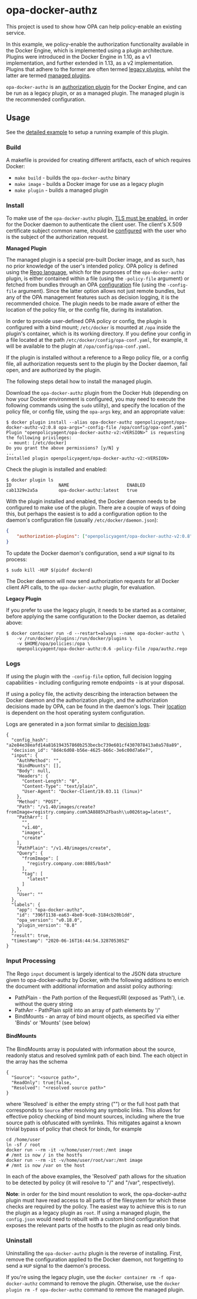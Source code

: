 # opa-docker-authz

This project is used to show how OPA can help policy-enable an existing service.

In this example, we policy-enable the authorization functionality available in the Docker Engine, which is implemented using a plugin architecture. Plugins were introduced in the Docker Engine in 1.10, as a v1 implementation, and further extended in 1.13, as a v2 implementation. Plugins that adhere to the former are often termed [legacy plugins](https://docs.docker.com/engine/extend/legacy_plugins/), whilst the latter are termed [managed plugins](https://docs.docker.com/engine/extend/).

`opa-docker-authz` is an [authorization plugin](https://docs.docker.com/engine/extend/plugins_authorization/) for the Docker Engine, and can be run as a legacy plugin, or as a managed plugin. The managed plugin is the recommended configuration.

## Usage

See the [detailed example](http://www.openpolicyagent.org/docs/docker-authorization.html) to setup a running example of this plugin.

### Build

A makefile is provided for creating different artifacts, each of which requires Docker:

- `make build` - builds the `opa-docker-authz` binary
- `make image` - builds a Docker image for use as a legacy plugin
- `make plugin` - builds a managed plugin

### Install

To make use of the `opa-docker-authz` plugin, [TLS must be enabled](https://docs.docker.com/engine/security/https/), in order for the Docker daemon to authenticate the client user. The client's X.509 certificate subject common name, should be [configured](https://docs.docker.com/engine/extend/plugins_authorization/#default-user-authorization-mechanism) with the user who is the subject of the authorization request.

**Managed Plugin**

The managed plugin is a special pre-built Docker image, and as such, has no prior knowledge of the user's intended policy. OPA policy is defined using the [Rego language](https://www.openpolicyagent.org/docs/language-reference.html), which for the purposes of the `opa-docker-authz` plugin, is either contained within a file (using the `-policy-file` argument) or fetched from bundles through an OPA [configuration](https://www.openpolicyagent.org/docs/latest/configuration/) file (using the `-config-file` argument). Since the latter option allows not just remote bundles, but any of the OPA management features such as decision logging, it is the recommended choice. The plugin needs to be made aware of either the location of the policy file, or the config file, during its installation.

In order to provide user-defined OPA policy or config, the plugin is configured with a bind mount; `/etc/docker` is mounted at `/opa` inside the plugin's container, which is its working directory. If you define your config in a file located at the path `/etc/docker/config/opa-conf.yaml`, for example, it will be available to the plugin at `/opa/config/opa-conf.yaml`.

If the plugin is installed without a reference to a Rego policy file, or a config file, all authorization requests sent to the plugin by the Docker daemon, fail open, and are authorized by the plugin.

The following steps detail how to install the managed plugin.

Download the `opa-docker-authz` plugin from the Docker Hub (depending on how your Docker environment is configured, you may need to execute the following commands using the `sudo` utility), and specify the location of the policy file, or config file, using the `opa-args` key, and an appropriate value:

```
$ docker plugin install --alias opa-docker-authz openpolicyagent/opa-docker-authz-v2:0.8 opa-args="-config-file /opa/config/opa-conf.yaml"
Plugin "openpolicyagent/opa-docker-authz-v2:<VERSION>" is requesting the following privileges:
 - mount: [/etc/docker]
Do you grant the above permissions? [y/N] y
...
Installed plugin openpolicyagent/opa-docker-authz-v2:<VERSION>
```

Check the plugin is installed and enabled:

```
$ docker plugin ls
ID                  NAME                      ENABLED
cab1329e2a5a        opa-docker-authz:latest   true
```

With the plugin installed and enabled, the Docker daemon needs to be configured to make use of the plugin. There are a couple of ways of doing this, but perhaps the easiest is to add a configuration option to the daemon's configuration file (usually `/etc/docker/daemon.json`):

```json
{
    "authorization-plugins": ["openpolicyagent/opa-docker-authz-v2:0.8"]
}
```

To update the Docker daemon's configuration, send a `HUP` signal to its process:

```
$ sudo kill -HUP $(pidof dockerd)
```

The Docker daemon will now send authorization requests for all Docker client API calls, to the `opa-docker-authz` plugin, for evaluation.

**Legacy Plugin**

If you prefer to use the legacy plugin, it needs to be started as a container, before applying the same configuration to the Docker daemon, as detailed above:

```
$ docker container run -d --restart=always --name opa-docker-authz \
    -v /run/docker/plugins:/run/docker/plugins \
    -v $HOME/opa/policies:/opa \
    openpolicyagent/opa-docker-authz:0.6 -policy-file /opa/authz.rego
```

### Logs

If using the plugin with the `-config-file` option, full decision logging capabilities - including configuring remote endpoints - is at your disposal.

If using a policy file, the activity describing the interaction between the Docker daemon and the authorization plugin, and the authorization decisions made by OPA, can be found in the daemon's logs. Their [location](https://docs.docker.com/config/daemon/#read-the-logs) is dependent on the host operating system configuration.

Logs are generated in a json format similar to [decision logs](https://www.openpolicyagent.org/docs/latest/management/#decision-logs):

```
{
  "config_hash": "a2e84e38eafd14a816194357860b253becbc739e601cf4307078413a0a578a89",
  "decision_id": "8d4c6d08-b56e-4625-b66c-3e6c00d7a6e7",
  "input": {
    "AuthMethod": "",
    "BindMounts": [],
    "Body": null,
    "Headers": {
      "Content-Length": "0",
      "Content-Type": "text/plain",
      "User-Agent": "Docker-Client/19.03.11 (linux)"
    },
    "Method": "POST",
    "Path": "/v1.40/images/create?fromImage=registry.company.com%3A8885%2Fbash\\u0026tag=latest",
    "PathArr": [
      "",
      "v1.40",
      "images",
      "create"
    ],
    "PathPlain": "/v1.40/images/create",
    "Query": {
      "fromImage": [
        "registry.company.com:8885/bash"
      ],
      "tag": [
        "latest"
      ]
    },
    "User": ""
  },
  "labels": {
    "app": "opa-docker-authz",
    "id": "396f1138-ea63-4be0-9ce0-3184cb20b1dd",
    "opa_version": "v0.18.0",
    "plugin_version": "0.8"
  },
  "result": true,
  "timestamp": "2020-06-16T16:44:54.328705305Z"
}
```

### Input Processing

The Rego `input` document is largely identical to the JSON data structure given to opa-docker-authz by Docker, with the following additions
to enrich the document with additional information and assist policy authoring:
 - PathPlain - the Path portion of the RequestURI (exposed as 'Path'), i.e. without the query string 
 - PathArr - PathPlain split into an array of path elements by '/'
 - BindMounts - an array of bind mount objects, as specified via either 'Binds' or 'Mounts' (see below)
 
#### BindMounts

The BindMounts array is populated with information about the source, readonly status and resolved symlink path of each bind.  The each object in the array
has the schema

```
{
  "Source": "<source path>",
  "ReadOnly": true|false,
  "Resolved": "<resolved source path>"
}
```

where 'Resolved' is either the empty string ("") or the full host path that corresponds to `Source` after resolving any symbolic links. 
This allows for effective policy checking of bind mount sources, including where the true source path is obfuscated with symlinks. This
mitigates against a known trivial bypass of policy that check for binds, for example

```
cd /home/user
ln -sf / root
docker run --rm -it -v/home/user/root:/mnt image
# /mnt is now / in the hostfs
docker run --rm -it -v/home/user/root/var:/mnt image
# /mnt is now /var on the host
```

In each of the above examples, the 'Resolved' path allows for the situation to be detected by policy (it will resolve to "/" and "/var", respectively).

**Note**: in order for the bind mount resolution to work, the opa-docker-authz plugin must have read access to all parts of the filesystem for which
these checks are required by the policy.  The easiest way to achieve this is to run the plugin as a legacy plugin as `root`.  If using a managed plugin,
the `config.json` would need to rebuilt with a custom bind configuration that exposes the relevant parts of the hostfs to the plugin as read only binds. 

### Uninstall

Uninstalling the `opa-docker-authz` plugin is the reverse of installing. First, remove the configuration applied to the Docker daemon, not forgetting to send a `HUP` signal to the daemon's process.

If you're using the legacy plugin, use the `docker container rm -f opa-docker-authz` command to remove the plugin. Otherwise, use the `docker plugin rm -f opa-docker-authz` command to remove the managed plugin.
